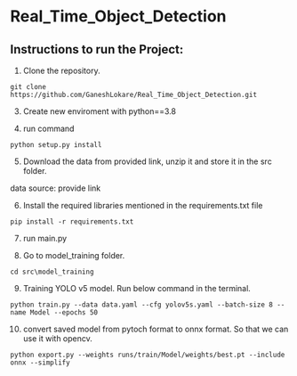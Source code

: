 # Real_Time_Object_Detection
## Instructions to run the Project:
1. Clone the repository.
```
git clone https://github.com/GaneshLokare/Real_Time_Object_Detection.git
```
3. Create new enviroment with python==3.8

4. run command
```
python setup.py install
```
5. Download the data from provided link, unzip it and store it in the src folder.

data source: provide link

6. Install the required libraries mentioned in the requirements.txt file
``` 
pip install -r requirements.txt
```
7. run main.py

8. Go to model_training folder. 
```
cd src\model_training
```
9. Training YOLO v5 model. Run below command in the terminal.
```
python train.py --data data.yaml --cfg yolov5s.yaml --batch-size 8 --name Model --epochs 50
```
10. convert saved model from pytoch format to onnx format. So that we can use it with opencv.
```
python export.py --weights runs/train/Model/weights/best.pt --include onnx --simplify
```
